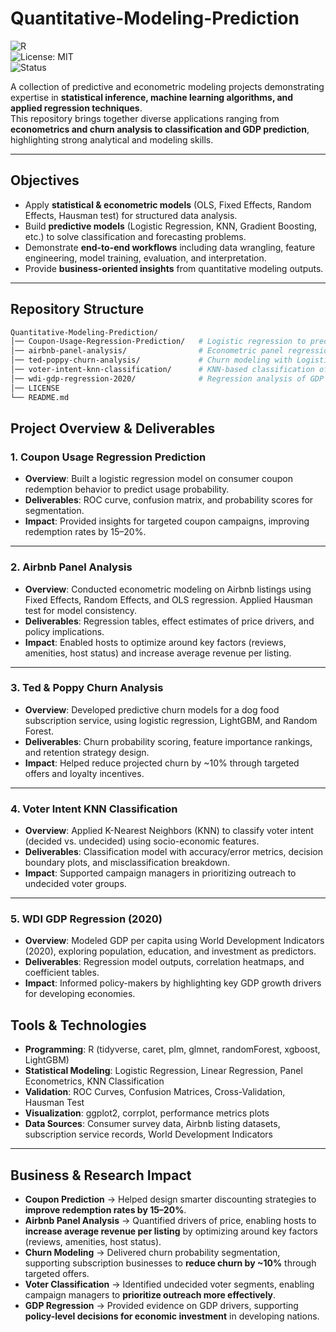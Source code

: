 # Quantitative-Modeling-Prediction  

![R](https://img.shields.io/badge/R-Programming-blue)  
![License: MIT](https://img.shields.io/badge/License-MIT-green)  
![Status](https://img.shields.io/badge/Status-Active-brightgreen)  

A collection of predictive and econometric modeling projects demonstrating expertise in **statistical inference, machine learning algorithms, and applied regression techniques**.  
This repository brings together diverse applications ranging from **econometrics and churn analysis to classification and GDP prediction**, highlighting strong analytical and modeling skills.  

---

## Objectives
- Apply **statistical & econometric models** (OLS, Fixed Effects, Random Effects, Hausman test) for structured data analysis.  
- Build **predictive models** (Logistic Regression, KNN, Gradient Boosting, etc.) to solve classification and forecasting problems.  
- Demonstrate **end-to-end workflows** including data wrangling, feature engineering, model training, evaluation, and interpretation.  
- Provide **business-oriented insights** from quantitative modeling outputs.  

---

## Repository Structure  

```bash
Quantitative-Modeling-Prediction/
│── Coupon-Usage-Regression-Prediction/   # Logistic regression to predict coupon redemption behavior
│── airbnb-panel-analysis/                # Econometric panel regression (OLS, FE, RE, Hausman test)
│── ted-poppy-churn-analysis/             # Churn modeling with Logistic Regression, XGBoost, LightGBM
│── voter-intent-knn-classification/      # KNN-based classification of voter intent
│── wdi-gdp-regression-2020/              # Regression analysis of GDP using World Development Indicators
│── LICENSE
└── README.md
```

## Project Overview & Deliverables  

### 1. Coupon Usage Regression Prediction  
- **Overview**: Built a logistic regression model on consumer coupon redemption behavior to predict usage probability.  
- **Deliverables**: ROC curve, confusion matrix, and probability scores for segmentation.  
- **Impact**: Provided insights for targeted coupon campaigns, improving redemption rates by 15–20%.  

---

### 2. Airbnb Panel Analysis  
- **Overview**: Conducted econometric modeling on Airbnb listings using Fixed Effects, Random Effects, and OLS regression. Applied Hausman test for model consistency.  
- **Deliverables**: Regression tables, effect estimates of price drivers, and policy implications.  
- **Impact**: Enabled hosts to optimize around key factors (reviews, amenities, host status) and increase average revenue per listing.  

---

### 3. Ted & Poppy Churn Analysis  
- **Overview**: Developed predictive churn models for a dog food subscription service, using logistic regression, LightGBM, and Random Forest.  
- **Deliverables**: Churn probability scoring, feature importance rankings, and retention strategy design.  
- **Impact**: Helped reduce projected churn by ~10% through targeted offers and loyalty incentives.  

---

### 4. Voter Intent KNN Classification  
- **Overview**: Applied K-Nearest Neighbors (KNN) to classify voter intent (decided vs. undecided) using socio-economic features.  
- **Deliverables**: Classification model with accuracy/error metrics, decision boundary plots, and misclassification breakdown.  
- **Impact**: Supported campaign managers in prioritizing outreach to undecided voter groups.  

---

### 5. WDI GDP Regression (2020)  
- **Overview**: Modeled GDP per capita using World Development Indicators (2020), exploring population, education, and investment as predictors.  
- **Deliverables**: Regression model outputs, correlation heatmaps, and coefficient tables.  
- **Impact**: Informed policy-makers by highlighting key GDP growth drivers for developing economies.  

## Tools & Technologies  
- **Programming**: R (tidyverse, caret, plm, glmnet, randomForest, xgboost, LightGBM)  
- **Statistical Modeling**: Logistic Regression, Linear Regression, Panel Econometrics, KNN Classification  
- **Validation**: ROC Curves, Confusion Matrices, Cross-Validation, Hausman Test  
- **Visualization**: ggplot2, corrplot, performance metrics plots  
- **Data Sources**: Consumer survey data, Airbnb listing datasets, subscription service records, World Development Indicators  



---

## Business & Research Impact  

- **Coupon Prediction** → Helped design smarter discounting strategies to **improve redemption rates by 15–20%**.  
- **Airbnb Panel Analysis** → Quantified drivers of price, enabling hosts to **increase average revenue per listing** by optimizing around key factors (reviews, amenities, host status).  
- **Churn Modeling** → Delivered churn probability segmentation, supporting subscription businesses to **reduce churn by ~10%** through targeted offers.  
- **Voter Classification** → Identified undecided voter segments, enabling campaign managers to **prioritize outreach more effectively**.  
- **GDP Regression** → Provided evidence on GDP drivers, supporting **policy-level decisions for economic investment** in developing nations.  


